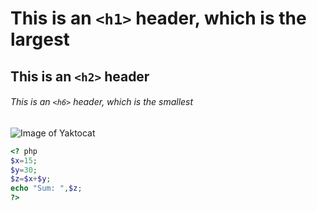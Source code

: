 # This is an `<h1>` header, which is the largest

## This is an `<h2>` header

###### This is an `<h6>` header, which is the smallest

![Image of Yaktocat](https://octodex.github.com/images/yaktocat.png)

```php
<? php
$x=15;
$y=30;
$z=$x+$y;
echo "Sum: ",$z;
?>
```
